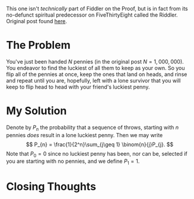 This one isn't *technically* part of Fiddler on the Proof, but is in fact from its no-defunct spiritual predecessor on FiveThirtyEight called the Riddler. Original post found [here](https://fivethirtyeight.com/features/can-you-find-the-luckiest-coin/).

# The Problem
You've just been handed $N$ pennies (in the original post $N=1,000,000$). You endeavor to find the luckiest of all them to keep as your own. So you flip all of the pennies at once, keep the ones that land on heads, and rinse and repeat until you are, hopefully, left with a lone survivor that you will keep to flip head to head with your friend's luckiest penny.
# My Solution
Denote by $P_n$ the probability that a sequence of throws, starting with $n$ pennies *does* result in a lone luckiest penny. Then we may write
$$
P_{n} = \frac{1}{2^n}\sum_{j\geq 1} \binom{n}{j}P_{j}.
$$
Note that $P_0=0$ since no luckiest penny has been, nor can be, selected if you are starting with no pennies, and we define $P_1=1$. 

# Closing Thoughts
